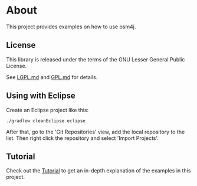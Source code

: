 # About

This project provides examples on how to use osm4j.

## License

This library is released under the terms of the GNU Lesser General Public
License.

See [LGPL.md](LGPL.md) and [GPL.md](GPL.md) for details.

## Using with Eclipse

Create an Eclipse project like this:

    ./gradlew cleanEclipse eclipse

After that, go to the 'Git Repositories' view, add the local repository to
the list. Then right click the repository and select 'Import Projects'.

## Tutorial

Check out the
[Tutorial](http://www.jaryard.com/projects/osm4j/tutorial/index.html)
to get an in-depth explanation of the examples in this project.
